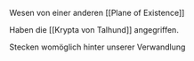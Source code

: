Wesen von einer anderen [[Plane of Existence]]

Haben die [[Krypta von Talhund]] angegriffen.

Stecken womöglich hinter unserer Verwandlung